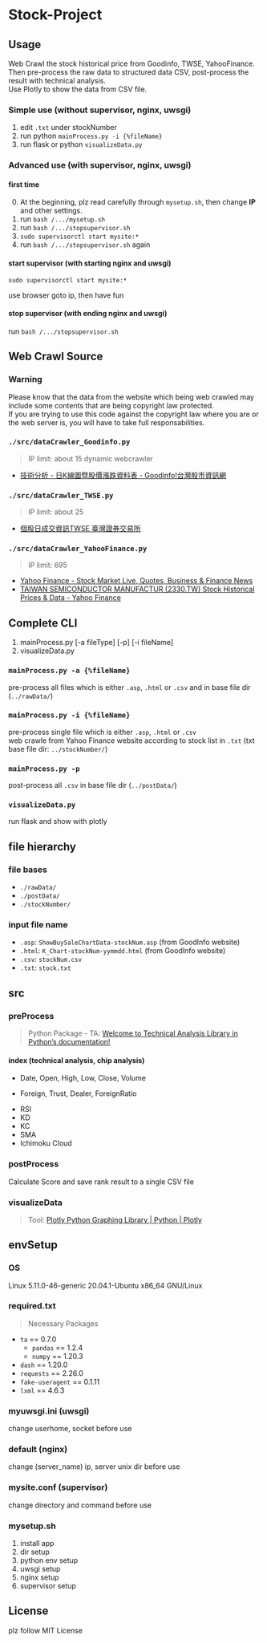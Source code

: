 # Stock-Project

## Usage

Web Crawl the stock historical price from Goodinfo, TWSE, YahooFinance. \
Then pre-process the raw data to structured data CSV, post-process the result with technical analysis. \
Use Plotly to show the data from CSV file.

### Simple use (without supervisor, nginx, uwsgi)

1. edit `.txt` under stockNumber
2. run python `mainProcess.py -i {%fileName}`
3. run flask or python `visualizeData.py`

### Advanced use (with supervisor, nginx, uwsgi)

#### first time

0. At the beginning, plz read carefully through `mysetup.sh`, then change **IP** and other settings.
1. run `bash /.../mysetup.sh`
2. run `bash /.../stopsupervisor.sh`
3. `sudo supervisorctl start mysite:*`
4. run `bash /.../stopsupervisor.sh` again

#### start supervisor (with starting nginx and uwsgi)

`sudo supervisorctl start mysite:*`

use browser goto ip, then have fun

#### stop supervisor (with ending nginx and uwsgi)

run `bash /.../stopsupervisor.sh`

## Web Crawl Source

### Warning

Please know that the data from the website which being web crawled may include some contents that are being copyright law protected. \
If you are trying to use this code against the copyright law where you are or the web server is, you will have to take full responsabilities.

### `./src/dataCrawler_Goodinfo.py`

> IP limit: about 15
> dynamic webcrawler

- [技術分析 - 日K線圖暨股價漲跌資料表 - Goodinfo!台灣股市資訊網](https://goodinfo.tw/StockInfo/ShowK_Chart.asp)

### `./src/dataCrawler_TWSE.py`

> IP limit: about 25

- [個股日成交資訊TWSE 臺灣證券交易所](https://www.twse.com.tw/zh/page/trading/exchange/STOCK_DAY.html)

### `./src/dataCrawler_YahooFinance.py`

> IP limit: 695

- [Yahoo Finance - Stock Market Live, Quotes, Business & Finance News](https://finance.yahoo.com/)
- [TAIWAN SEMICONDUCTOR MANUFACTUR (2330.TW) Stock Historical Prices & Data - Yahoo Finance](https://finance.yahoo.com/quote/2330.TW/history?p=2330.TW)

## Complete CLI

1. mainProcess.py [-a fileType] [-p] [-i fileName]
2. visualizeData.py

### `mainProcess.py -a {%fileName}`

pre-process all files which is either `.asp`, `.html` or `.csv` and in base file dir (`../rawData/`)

### `mainProcess.py -i {%fileName}`

pre-process single file which is either `.asp`, `.html` or `.csv` \
web crawle from Yahoo Finance website according to stock list in `.txt` (txt base file dir: `../stockNumber/`)

### `mainProcess.py -p`

post-process all `.csv` in base file dir (`../postData/`)

### `visualizeData.py`

run flask and show with plotly

## file hierarchy

### file bases

- `./rawData/`
- `./postData/`
- `./stockNumber/`

### input file name

- `.asp`: `ShowBuySaleChartData-stockNum.asp` (from GoodInfo website)
- `.html`: `K_Chart-stockNum-yymmdd.html` (from GoodInfo website)
- `.csv`: `stockNum.csv`
- `.txt`: `stock.txt`

## src

### preProcess

> Python Package - TA: [Welcome to Technical Analysis Library in Python’s documentation!](https://technical-analysis-library-in-python.readthedocs.io/en/latest/)

#### index (technical  analysis, chip analysis)

- Date, Open, High, Low, Close, Volume

* Foreign, Trust, Dealer, ForeignRatio

- RSI
- KD
- KC
- SMA
- Ichimoku Cloud

### postProcess

Calculate Score and save rank result to a single CSV file

### visualizeData

> Tool: [Plotly Python Graphing Library | Python | Plotly](https://plotly.com/python/)

## envSetup

### OS

Linux 5.11.0-46-generic 20.04.1-Ubuntu x86_64 GNU/Linux

### required.txt

> Necessary Packages

- `ta` == 0.7.0
  - `pandas` == 1.2.4
  - `numpy` == 1.20.3
- `dash` == 1.20.0
- `requests` == 2.26.0
- `fake-useragent` == 0.1.11
- `lxml` == 4.6.3

### myuwsgi.ini (uwsgi)

change userhome, socket before use

### default (nginx)

change (server_name) ip, server unix dir before use

### mysite.conf (supervisor)

change directory and command before use

### mysetup.sh

1. install app
2. dir setup
3. python env setup
4. uwsgi setup
5. nginx setup
6. supervisor setup

## License

plz follow MIT License
